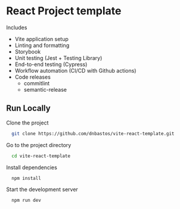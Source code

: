 # React Project template

Includes

- Vite application setup
- Linting and formatting
- Storybook
- Unit testing (Jest + Testing Library)
- End-to-end testing (Cypress)
- Workflow automation (CI/CD with Github actions)
- Code releases
  - commitlint
  - semantic-release

## Run Locally

Clone the project

```bash
  git clone https://github.com/dnbastos/vite-react-template.git
```

Go to the project directory

```bash
  cd vite-react-template
```

Install dependencies

```bash
  npm install
```

Start the development server

```bash
  npm run dev
```
